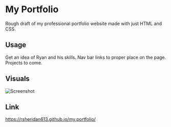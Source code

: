 # My Portfolio

Rough draft of my professional portfolio website made with just HTML and CSS.

## Usage

Get an idea of Ryan and his skills. Nav bar links to proper place on the page. Projects to come.

## Visuals

![Screenshot](assets/portfolio.png)

## Link

https://rsheridan613.github.io/my.portfolio/
